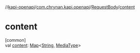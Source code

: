 //[kapi-openapi](../../../index.md)/[com.chrynan.kapi.openapi](../index.md)/[RequestBody](index.md)/[content](content.md)

# content

[common]\
val [content](content.md): [Map](https://kotlinlang.org/api/latest/jvm/stdlib/kotlin.collections/-map/index.html)&lt;[String](https://kotlinlang.org/api/latest/jvm/stdlib/kotlin/-string/index.html), [MediaType](../-media-type/index.md)&gt;
